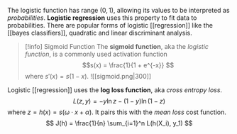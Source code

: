 The logistic function has range $(0,1)$, allowing its values to be interpreted as *probabilities*. **Logistic regression** uses this property to fit data to probabilities. There are popular forms of logistic [[regression]] like the [[bayes classifiers]], quadratic and linear discriminant analysis.

> [!info] Sigmoid Function
> The **sigmoid function**, aka the *logistic function*, is a commonly used  activation function $$s(x) = \frac{1}{1 + e^{-x}} $$ where $s'(x) = s(1-x)$. 
> ![[sigmoid.png|300]]

Logistic [[regression]] uses the **log loss function**, aka *cross entropy loss*.
$$ L(z, y) = -y\ln z - (1-y)\ln(1-z) $$
where $z = h(x) = s(\omega \cdot x + \alpha)$. It pairs this with the *mean loss* cost function.
$$ J(h) = \frac{1}{n} \sum_{i=1}^n L(h(X_i), y_1) $$
